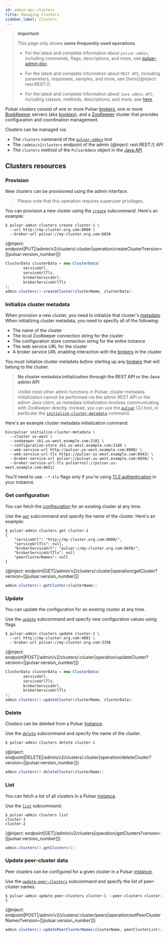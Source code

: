 ```yaml
---
id: admin-api-clusters
title: Managing Clusters
sidebar_label: Clusters
---
```


> **Important**
>
> This page only shows **some frequently used operations**.
>
> - For the latest and complete information about `pulsar-admin`, including commands, flags, descriptions, and more, see [pulsar-admin doc](https://pulsar.apache.org/tools/pulsar-admin/).
> 
> - For the latest and complete information about `REST API`, including parameters, responses, samples, and more, see [here]{@inject: rest:REST:/}.
> 
> - For the latest and complete information about `Java admin API`, including classes, methods, descriptions, and more, see [here](https://pulsar.apache.org/api/admin/).

Pulsar clusters consist of one or more Pulsar [brokers](reference-terminology.md#broker), one or more [BookKeeper](reference-terminology.md#bookkeeper)
servers (aka [bookies](reference-terminology.md#bookie)), and a [ZooKeeper](https://zookeeper.apache.org) cluster that provides configuration and coordination management.

Clusters can be managed via:

* The `clusters` command of the [`pulsar-admin`]([reference-pulsar-admin.md](https://pulsar.apache.org/tools/pulsar-admin/)) tool
* The `/admin/v2/clusters` endpoint of the admin {@inject: rest:REST:/} API
* The `clusters` method of the `PulsarAdmin` object in the [Java API](client-libraries-java.md)

## Clusters resources

### Provision

New clusters can be provisioned using the admin interface.

> Please note that this operation requires superuser privileges.

<!--DOCUSAURUS_CODE_TABS-->
<!--pulsar-admin-->

You can provision a new cluster using the [`create`](reference-pulsar-admin.md#clusters-create) subcommand. Here's an example:

```shell
$ pulsar-admin clusters create cluster-1 \
  --url http://my-cluster.org.com:8080 \
  --broker-url pulsar://my-cluster.org.com:6650
```

<!--REST API-->

{@inject: endpoint|PUT|/admin/v2/clusters/:cluster|operation/createCluster?version=[[pulsar:version_number]]}

<!--JAVA-->

```java
ClusterData clusterData = new ClusterData(
        serviceUrl,
        serviceUrlTls,
        brokerServiceUrl,
        brokerServiceUrlTls
);
admin.clusters().createCluster(clusterName, clusterData);
```
<!--END_DOCUSAURUS_CODE_TABS-->

### Initialize cluster metadata

When provision a new cluster, you need to initialize that cluster's [metadata](concepts-architecture-overview.md#metadata-store). When initializing cluster metadata, you need to specify all of the following:

* The name of the cluster
* The local ZooKeeper connection string for the cluster
* The configuration store connection string for the entire instance
* The web service URL for the cluster
* A broker service URL enabling interaction with the [brokers](reference-terminology.md#broker) in the cluster

You must initialize cluster metadata *before* starting up any [brokers](admin-api-brokers.md) that will belong to the cluster.

> **No cluster metadata initialization through the REST API or the Java admin API**
>
> Unlike most other admin functions in Pulsar, cluster metadata initialization cannot be performed via the admin REST API
> or the admin Java client, as metadata initialization involves communicating with ZooKeeper directly.
> Instead, you can use the [`pulsar`](reference-cli-tools.md#pulsar) CLI tool, in particular
> the [`initialize-cluster-metadata`](reference-cli-tools.md#pulsar-initialize-cluster-metadata) command.

Here's an example cluster metadata initialization command:

```shell
bin/pulsar initialize-cluster-metadata \
  --cluster us-west \
  --zookeeper zk1.us-west.example.com:2181 \
  --configuration-store zk1.us-west.example.com:2184 \
  --web-service-url http://pulsar.us-west.example.com:8080/ \
  --web-service-url-tls https://pulsar.us-west.example.com:8443/ \
  --broker-service-url pulsar://pulsar.us-west.example.com:6650/ \
  --broker-service-url-tls pulsar+ssl://pulsar.us-west.example.com:6651/
```

You'll need to use `--*-tls` flags only if you're using [TLS authentication](security-tls-authentication.md) in your instance.

### Get configuration

You can fetch the [configuration](reference-configuration.md) for an existing cluster at any time.

<!--DOCUSAURUS_CODE_TABS-->
<!--pulsar-admin-->

Use the [`get`](reference-pulsar-admin.md#clusters-get) subcommand and specify the name of the cluster. Here's an example:

```shell
$ pulsar-admin clusters get cluster-1
{
    "serviceUrl": "http://my-cluster.org.com:8080/",
    "serviceUrlTls": null,
    "brokerServiceUrl": "pulsar://my-cluster.org.com:6650/",
    "brokerServiceUrlTls": null
    "peerClusterNames": null
}
```

<!--REST API-->

{@inject: endpoint|GET|/admin/v2/clusters/:cluster|operation/getCluster?version=[[pulsar:version_number]]}

<!--JAVA-->

```java
admin.clusters().getCluster(clusterName);
```
<!--END_DOCUSAURUS_CODE_TABS-->

### Update

You can update the configuration for an existing cluster at any time.

<!--DOCUSAURUS_CODE_TABS-->
<!--pulsar-admin-->

Use the [`update`](reference-pulsar-admin.md#clusters-update) subcommand and specify new configuration values using flags.

```shell
$ pulsar-admin clusters update cluster-1 \
  --url http://my-cluster.org.com:4081 \
  --broker-url pulsar://my-cluster.org.com:3350
```

<!--REST API-->

{@inject: endpoint|POST|/admin/v2/clusters/:cluster|operation/updateCluster?version=[[pulsar:version_number]]}

<!--JAVA-->

```java
ClusterData clusterData = new ClusterData(
        serviceUrl,
        serviceUrlTls,
        brokerServiceUrl,
        brokerServiceUrlTls
);
admin.clusters().updateCluster(clusterName, clusterData);
```
<!--END_DOCUSAURUS_CODE_TABS-->

### Delete

Clusters can be deleted from a Pulsar [instance](reference-terminology.md#instance).

<!--DOCUSAURUS_CODE_TABS-->
<!--pulsar-admin-->

Use the [`delete`](reference-pulsar-admin.md#clusters-delete) subcommand and specify the name of the cluster.

```
$ pulsar-admin clusters delete cluster-1
```

<!--REST API-->

{@inject: endpoint|DELETE|/admin/v2/clusters/:cluster|operation/deleteCluster?version=[[pulsar:version_number]]}

<!--JAVA-->

```java
admin.clusters().deleteCluster(clusterName);
```
<!--END_DOCUSAURUS_CODE_TABS-->

### List

You can fetch a list of all clusters in a Pulsar [instance](reference-terminology.md#instance).

<!--DOCUSAURUS_CODE_TABS-->
<!--pulsar-admin-->

Use the [`list`](reference-pulsar-admin.md#clusters-list) subcommand.

```shell
$ pulsar-admin clusters list
cluster-1
cluster-2
```

<!--REST API-->

{@inject: endpoint|GET|/admin/v2/clusters|operation/getClusters?version=[[pulsar:version_number]]}

<!--JAVA-->

```java
admin.clusters().getClusters();
```
<!--END_DOCUSAURUS_CODE_TABS-->

### Update peer-cluster data

Peer clusters can be configured for a given cluster in a Pulsar [instance](reference-terminology.md#instance).

<!--DOCUSAURUS_CODE_TABS-->
<!--pulsar-admin-->

Use the [`update-peer-clusters`](reference-pulsar-admin.md#clusters-update-peer-clusters) subcommand and specify the list of peer-cluster names.

```
$ pulsar-admin update-peer-clusters cluster-1 --peer-clusters cluster-2
```

<!--REST API-->

{@inject: endpoint|POST|/admin/v2/clusters/:cluster/peers|operation/setPeerClusterNames?version=[[pulsar:version_number]]}

<!--JAVA-->

```java
admin.clusters().updatePeerClusterNames(clusterName, peerClusterList);
```
<!--END_DOCUSAURUS_CODE_TABS-->
